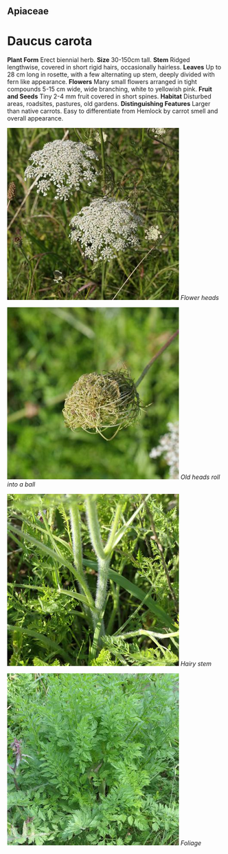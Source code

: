 ## Apiaceae
# Daucus carota

**Plant Form** Erect biennial herb. **Size** 30-150cm tall. **Stem** Ridged lengthwise, covered in short rigid hairs, occasionally hairless. **Leaves** Up to 28 cm long in rosette, with a few alternating up stem, deeply divided with fern like appearance. **Flowers** Many small flowers arranged in tight compounds 5-15 cm wide, wide branching, white to yellowish pink. **Fruit and Seeds** Tiny 2-4 mm fruit covered in short spines. **Habitat** Disturbed areas, roadsites, pastures, old gardens. **Distinguishing Features** Larger than native carrots. Easy to differentiate from Hemlock by carrot smell and overall appearance.


![Flower heads](68752_P1000859.jpg)
 *Flower heads* 

![Old heads roll into a ball](65403_P1053070.jpg)
 *Old heads roll into a ball* 

![Hairy stem](68751_P1000856.jpg)
 *Hairy stem* 

![Foliage](69038_P1011429.jpg)
 *Foliage* 

